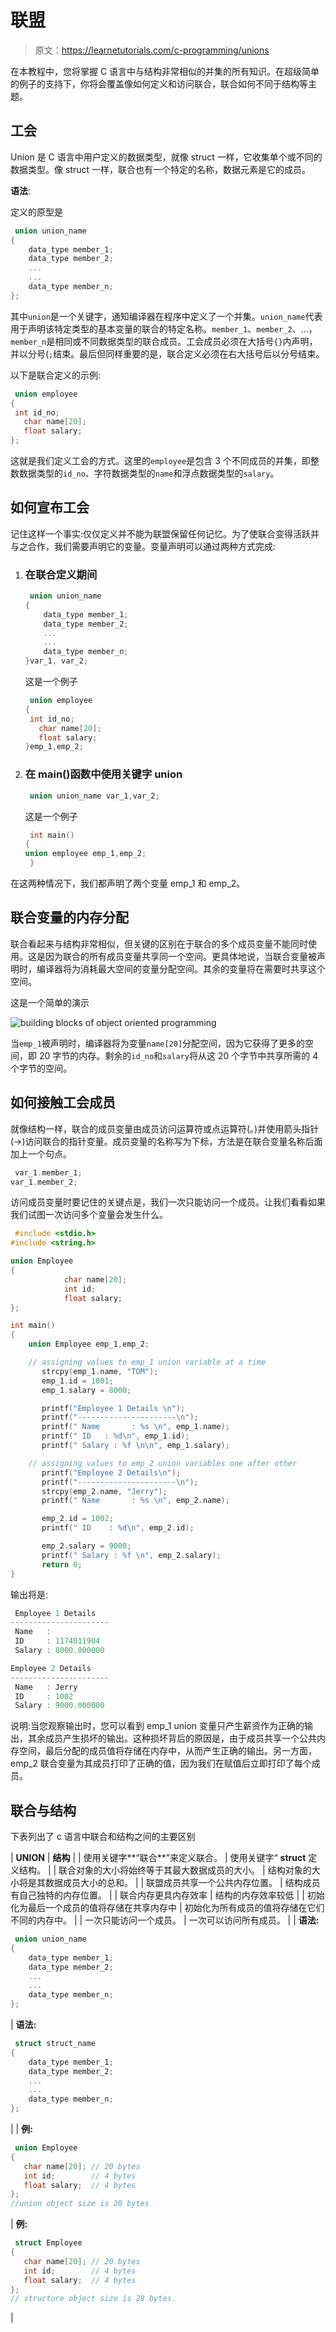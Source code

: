 # 联盟

> 原文：<https://learnetutorials.com/c-programming/unions>

在本教程中，您将掌握 C 语言中与结构非常相似的并集的所有知识。在超级简单的例子的支持下，你将会覆盖像如何定义和访问联合，联合如何不同于结构等主题。

## 工会

Union 是 C 语言中用户定义的数据类型，就像 struct 一样，它收集单个或不同的数据类型。像 struct 一样，联合也有一个特定的名称，数据元素是它的成员。

**语法**:

定义的原型是

```c
 union union_name
{
    data_type member_1;
    data_type member_2;
    ...
    ...
    data_type member_n;
}; 

```

其中`union`是一个关键字，通知编译器在程序中定义了一个并集。`union_name`代表用于声明该特定类型的基本变量的联合的特定名称。`member_1`、`member_2`、...，`member_n`是相同或不同数据类型的联合成员。工会成员必须在大括号`{}`内声明，并以分号(`;`结束。最后但同样重要的是，联合定义必须在右大括号后以分号结束。

以下是联合定义的示例:

```c
 union employee  
{  
 int id_no;  
   char name[20];  
   float salary;  
}; 

```

这就是我们定义工会的方式。这里的`employee`是包含 3 个不同成员的并集，即整数数据类型的`id_no`、字符数据类型的`name`和浮点数据类型的`salary`。

## 如何宣布工会

记住这样一个事实:仅仅定义并不能为联盟保留任何记忆。为了使联合变得活跃并与之合作，我们需要声明它的变量。变量声明可以通过两种方式完成:

1.  ### 在联合定义期间

    ```c
     union union_name
    {
        data_type member_1;
        data_type member_2;
        ...
        ...
        data_type member_n;
    }var_1, var_2; 

    ```

    这是一个例子

    ```c
     union employee  
    {  
     int id_no;  
       char name[20];  
       float salary;  
    }emp_1,emp_2; 

    ```

2.  ### 在 main()函数中使用关键字 union

    ```c
     union union_name var_1,var_2; 

    ```

    这是一个例子

    ```c
     int main()
    {
    union employee emp_1,emp_2;
     } 

    ```

在这两种情况下，我们都声明了两个变量 emp_1 和 emp_2。

## 联合变量的内存分配

联合看起来与结构非常相似，但关键的区别在于联合的多个成员变量不能同时使用。这是因为联合的所有成员变量共享同一个空间。更具体地说，当联合变量被声明时，编译器将为消耗最大空间的变量分配空间。其余的变量将在需要时共享这个空间。

这是一个简单的演示

![building blocks of object oriented programming ](img/6dc4f69458cd26468cba86bfeb9a8425.png)

当`emp_1`被声明时，编译器将为变量`name[20]`分配空间，因为它获得了更多的空间，即 20 字节的内存。剩余的`id_no`和`salary`将从这 20 个字节中共享所需的 4 个字节的空间。

## 如何接触工会成员

就像结构一样，联合的成员变量由成员访问运算符或点运算符(。)并使用箭头指针(->)访问联合的指针变量。成员变量的名称写为下标，方法是在联合变量名称后面加上一个句点。

```c
 var_1.member_1;
var_1.member_2; 

```

访问成员变量时要记住的关键点是，我们一次只能访问一个成员。让我们看看如果我们试图一次访问多个变量会发生什么。

```c
 #include <stdio.h>
#include <string.h>

union Employee
{
            char name[20];
            int id;
            float salary;
};

int main()
{
    union Employee emp_1,emp_2;

    // assigning values to emp_1 union variable at a time
       strcpy(emp_1.name, "TOM");
       emp_1.id = 1001;
       emp_1.salary = 8000;

       printf("Employee 1 Details \n");
       printf("----------------------\n");
       printf(" Name       : %s \n", emp_1.name);
       printf(" ID   : %d\n", emp_1.id);
       printf(" Salary : %f \n\n", emp_1.salary);

    // assigning values to emp_2 union variables one after other
       printf("Employee 2 Details\n");
       printf("----------------------\n");
       strcpy(emp_2.name, "Jerry");
       printf(" Name       : %s \n", emp_2.name);

       emp_2.id = 1002;
       printf(" ID    : %d\n", emp_2.id);

       emp_2.salary = 9000;
       printf(" Salary : %f \n", emp_2.salary);
       return 0;
} 

```

输出将是:

```c
 Employee 1 Details
----------------------
 Name   :
 ID     : 1174011904
 Salary : 8000.000000

Employee 2 Details
----------------------
 Name   : Jerry
 ID     : 1002
 Salary : 9000.000000 
```

说明:当您观察输出时，您可以看到 emp_1 union 变量只产生薪资作为正确的输出，其余成员产生损坏的输出。这种损坏背后的原因是，由于成员共享一个公共内存空间，最后分配的成员值将存储在内存中，从而产生正确的输出。另一方面，emp_2 联合变量为其成员打印了正确的值，因为我们在赋值后立即打印了每个成员。

## 联合与结构

下表列出了 c 语言中联合和结构之间的主要区别

| **UNION** | **结构** |
| 使用关键字**“联合**”来定义联合。 | 使用关键字“ **struct** 定义结构。 |
| 联合对象的大小将始终等于其最大数据成员的大小。 | 结构对象的大小将是其数据成员大小的总和。 |
| 联盟成员共享一个公共内存位置。 | 结构成员有自己独特的内存位置。 |
| 联合内存更具内存效率 | 结构的内存效率较低 |
| 初始化为最后一个成员的值将存储在共享内存中 | 初始化为所有成员的值将存储在它们不同的内存中。 |
| 一次只能访问一个成员。 | 一次可以访问所有成员。 |
| **语法:**

```c
 union union_name
{
    data_type member_1;
    data_type member_2;
    ...
    ...
    data_type member_n;
}; 

```

 | **语法:**

```c
 struct struct_name
{
    data_type member_1;
    data_type member_2;
    ...
    ...
    data_type member_n;
}; 

```

 |
| **例:**

```c
 union Employee
{
   char name[20]; // 20 bytes
   int id;        // 4 bytes
   float salary;  // 4 bytes
};
//union object size is 20 bytes 

```

 | **例:**

```c
 struct Employee
{
   char name[20]; // 20 bytes
   int id;        // 4 bytes
   float salary;  // 4 bytes
};
// structure object size is 28 bytes. 

```

 |